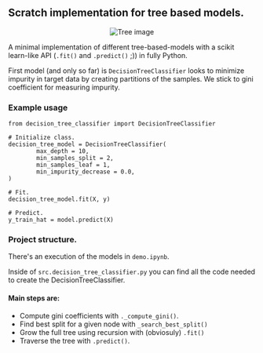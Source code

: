 ## Scratch implementation for tree based models.
 
<p align="center">
  <img src="https://github.com/juanprida/tree-based-models-from-scratch/blob/master/tree_picture.jpg?raw=true" alt="Tree image"/>
</p>

A minimal implementation of different tree-based-models with a scikit learn-like API (`.fit()` and `.predict()` ;)) in fully Python.

First model (and only so far) is `DecisionTreeClassifier` looks to minimize impurity in target data by creating partitions of the samples. We stick to  gini coefficient for measuring impurity.

### Example usage
```
from decision_tree_classifier import DecisionTreeClassifier

# Initialize class. 
decision_tree_model = DecisionTreeClassifier(
        max_depth = 10,
        min_samples_split = 2,
        min_samples_leaf = 1,
        min_impurity_decrease = 0.0,
)

# Fit.
decision_tree_model.fit(X, y)

# Predict.
y_train_hat = model.predict(X)
```

### Project structure.
There's an execution of the models in `demo.ipynb`.

Inside of `src.decision_tree_classifier.py` you can find all the code needed to create the DecisionTreeClassifier.

#### Main steps are:
- Compute gini coefficients with `._compute_gini()`.
- Find best split for a given node with `_search_best_split()`
- Grow the full tree using recursion with (obviosuly) `.fit()`
- Traverse the tree with `.predict()`.
